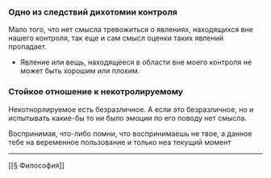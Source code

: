 
### Одно из следствий дихотомии контроля
Мало того, что нет смысла тревожиться о явлениях, находящихся вне нашего контроля, так еще и сам смысл оценки таких явлений пропадает. 
- Явление или вещь, находящееся в области вне моего контроля не может быть хорошим или плохим. 

### Стойкое отношение к некотролируемому 
Некотнорлируемое есть безразличное. А если это безразличное, но и испытывать какие-бы то ни было эмоции по его поводу нет смысла. 

Воспринимая, что-либо помни, что воспринимаешь не твое, а данное тебе на веременное пользование и только неа текущий момент


---
[[§ Философия]]